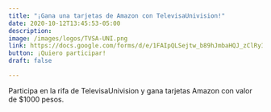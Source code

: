 ```yaml
---
title: "¡Gana una tarjetas de Amazon con TelevisaUnivision!"
date: 2020-10-12T13:45:53-05:00
description:
image: /images/logos/TVSA-UNI.png
link: https://docs.google.com/forms/d/e/1FAIpQLSejtw_b89hJmbaHQJ_zClRyI6wANL4nVAd29q0Z3_MjnWgY9w/viewform
button: ¡Quiero participar!
draft: false

---
```

Participa en la rifa de TelevisaUnivision y gana tarjetas Amazon con valor de $1000 pesos.
